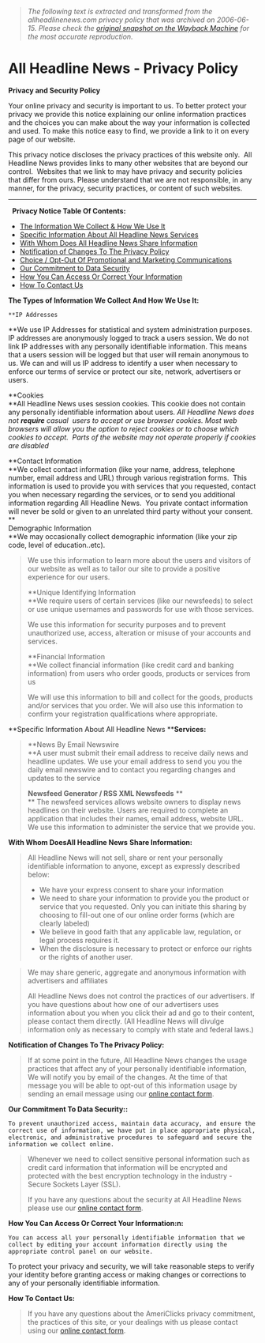 > *The following text is extracted and transformed from the allheadlinenews.com privacy policy that was archived on 2006-06-15. Please check the [original snapshot on the Wayback Machine](https://web.archive.org/web/20060615203653id_/http%3A//www.allheadlinenews.com/legal/privacypolicy.shtml) for the most accurate reproduction.*

# All Headline News - Privacy Policy

**Privacy and Security Policy**

Your online privacy and security is important to us. To better protect your privacy we provide this notice explaining our online information practices and the choices you can make about the way your information is collected and used. To make this notice easy to find, we provide a link to it on every page of our website.

This privacy notice discloses the privacy practices of this website only.  All Headline News provides links to many other websites that are beyond our control.  Websites that we link to may have privacy and security policies that differ from ours. Please understand that we are not responsible, in any manner, for the privacy, security practices, or content of such websites. 

* * *

  **Privacy Notice Table Of Contents:**

  * [ The Information We Collect & How We Use It](http://www.allheadlinenews.com/legal/privacypolicy.shtml#1)
  * [ Specific Information About All Headline News Services](http://www.allheadlinenews.com/legal/privacypolicy.shtml#2)
  * [ With Whom Does All Headline News Share Information](http://www.allheadlinenews.com/legal/privacypolicy.shtml#3)
  * [ Notification of Changes To The Privacy Policy](http://www.allheadlinenews.com/legal/privacypolicy.shtml#4)
  * [ Choice / Opt-Out Of Promotional and Marketing Communications](http://www.allheadlinenews.com/legal/privacypolicy.shtml#5)
  * [ Our Commitment to Data Security](http://www.allheadlinenews.com/legal/privacypolicy.shtml#6)
  * [ How You Can Access Or Correct Your Information](http://www.allheadlinenews.com/legal/privacypolicy.shtml#7)
  * [ How To Contact Us](http://www.allheadlinenews.com/legal/privacypolicy.shtml#8)



**The Types of Information We Collect And How We Use It:**

    **IP Addresses    
**We use IP Addresses for statistical and system administration purposes. IP addresses are anonymously logged to track a users session. We do not link IP addresses with any personally identifiable information. This means that a users session will be logged but that user will remain anonymous to us. We can and will us IP address to identify a user when necessary to enforce our terms of service or protect our site, network, advertisers or users.
      
**Cookies  
**All Headline News uses session cookies. This cookie does not contain any personally identifiable information about users.
    _All Headline News does not **require** casual  users to accept or use browser cookies. Most web browsers will allow you the option to reject cookies or to choose which cookies to accept.  Parts of the website may not operate properly if cookies are disabled_
      
**Contact Information  
**We collect contact information (like your name, address, telephone number, email address and URL) through various registration forms.  This information is used to provide you with services that you requested, contact you when necessary regarding the services, or to send you additional information regarding All Headline News.  You private contact information will never be sold or given to an unrelated third party without your consent.
    **  
Demographic Information  
**We may occasionally collect demographic information (like your zip code, level of education..etc).

> We use this information to learn more about the users and visitors of our website as well as to tailor our site to provide a positive experience for our users.
> 
> **Unique Identifying Information  
>  **We require users of certain services (like our newsfeeds) to select or use unique usernames and passwords for use with those services.
> 
> We use this information for security purposes and to prevent unauthorized use, access, alteration or misuse of your accounts and services.
> 
> **Financial Information  
>  **We collect financial information (like credit card and banking information) from users who order goods, products or services from us
> 
> We will use this information to bill and collect for the goods, products and/or services that you order. We will also use this information to confirm your registration qualifications where appropriate.

**Specific Information About All Headline News ****Services:**

> **News By Email Newswire  
>  **A user must submit their email address to receive daily news and headline updates. We use your email address to send you you the daily email newswire and to contact you regarding changes and updates to the service
> 
> **Newsfeed Generator / RSS XML Newsfeeds** **  
> ** The newsfeed services allows website owners to display news headlines on their website. Users are required to complete an application that includes their names, email address, website URL.  We use this information to administer the service that we provide you.

**With Whom DoesAll Headline News** **Share Information:**

> All Headline News will not sell, share or rent your personally identifiable information to anyone, except as expressly described below:
> 
>   * We have your express consent to share your information
>   * We need to share your information to provide you the product or service that you requested. Only you can initiate this sharing by choosing to fill-out one of our online order forms (which are clearly labeled)
>   * We believe in good faith that any applicable law, regulation, or legal process requires it.
>   * When the disclosure is necessary to protect or enforce our rights or the rights of another user.
> 

> 
> We may share generic, aggregate and anonymous information with advertisers and affiliates
> 
> All Headline News does not control the practices of our advertisers. If you have questions about how one of our advertisers uses information about you when you click their ad and go to their content, please contact them directly. (All Headline News will divulge information only as necessary to comply with state and federal laws.)

**Notification of Changes To The Privacy Policy:**

> If at some point in the future, All Headline News changes the usage practices that affect any of your personally identifiable information, We will notify you by email of the changes. At the time of that message you will be able to opt-out of this information usage by sending an email message using our [ online contact form](http://www.allheadlinenews.com/corp/contact.shtml).

**Our Commitment To Data Security::**

    To prevent unauthorized access, maintain data accuracy, and ensure the correct use of information, we have put in place appropriate physical, electronic, and administrative procedures to safeguard and secure the information we collect online.

> Whenever we need to collect sensitive personal information such as credit card information that information will be encrypted and protected with the best encryption technology in the industry - Secure Sockets Layer (SSL).
> 
> If you have any questions about the security at All Headline News please use our [ online contact form](http://www.allheadlinenews.com/corp/contact.shtml).

**How You Can Access Or Correct Your Information:n:**

    You can access all your personally identifiable information that we collect by editing your account information directly using the appropriate control panel on our website.

To protect your privacy and security, we will take reasonable steps to verify your identity before granting access or making changes or corrections to any of your personally identifiable information.

**How To Contact Us:**

> If you have any questions about the AmeriClicks privacy commitment, the practices of this site, or your dealings with us please contact using our [ online contact form](http://www.allheadlinenews.com/corp/contact.shtml).

